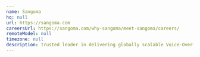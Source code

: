 ```yaml
---
name: Sangoma
hq: null
url: https://sangoma.com
careersUrl: https://sangoma.com/why-sangoma/meet-sangoma/careers/
remoteModel: null
timezone: null
description: Trusted leader in delivering globally scalable Voice-Over-IP telephony systems, both on-site and cloud-based. C, PHP, Python, JavaScript, Linux, FreePBX, VoIP.
---
```

